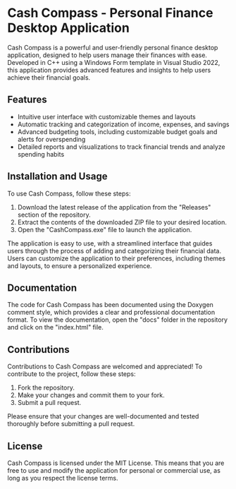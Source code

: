 # Cash Compass - Personal Finance Desktop Application
Cash Compass is a powerful and user-friendly personal finance desktop application, designed to help users manage their finances with ease. Developed in C++ using a Windows Form template in Visual Studio 2022, this application provides advanced features and insights to help users achieve their financial goals.

## Features
* Intuitive user interface with customizable themes and layouts
* Automatic tracking and categorization of income, expenses, and savings
* Advanced budgeting tools, including customizable budget goals and alerts for overspending
* Detailed reports and visualizations to track financial trends and analyze spending habits

## Installation and Usage
To use Cash Compass, follow these steps:

1. Download the latest release of the application from the "Releases" section of the repository.
2. Extract the contents of the downloaded ZIP file to your desired location.
3. Open the "CashCompass.exe" file to launch the application.

The application is easy to use, with a streamlined interface that guides users through the process of adding and categorizing their financial data. Users can customize the application to their preferences, including themes and layouts, to ensure a personalized experience.

## Documentation
The code for Cash Compass has been documented using the Doxygen comment style, which provides a clear and professional documentation format. To view the documentation, open the "docs" folder in the repository and click on the "index.html" file.

## Contributions
Contributions to Cash Compass are welcomed and appreciated! To contribute to the project, follow these steps:

1. Fork the repository.
2. Make your changes and commit them to your fork.
3. Submit a pull request.

Please ensure that your changes are well-documented and tested thoroughly before submitting a pull request.

## License
Cash Compass is licensed under the MIT License. This means that you are free to use and modify the application for personal or commercial use, as long as you respect the license terms.
